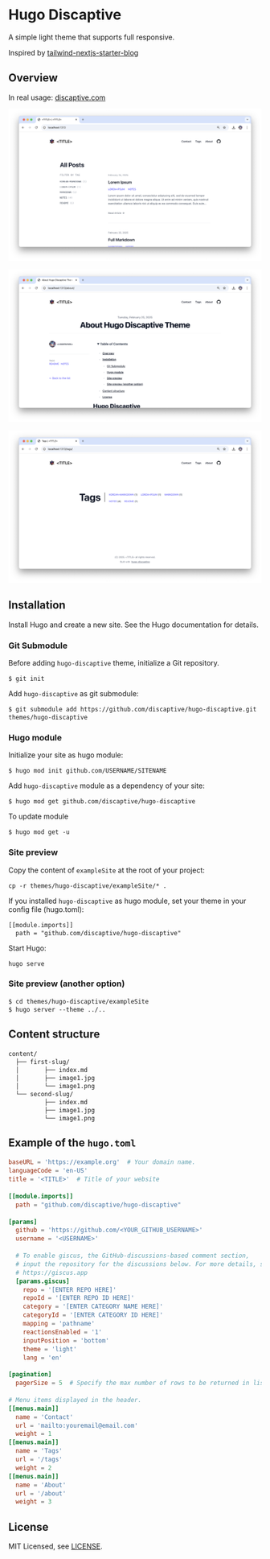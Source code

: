 # Hugo Discaptive

A simple light theme that supports full responsive.

Inspired by [tailwind-nextjs-starter-blog](https://github.com/timlrx/tailwind-nextjs-starter-blog)

## Overview

In real usage: [discaptive.com](https://discaptive.com)

![1](images/1.png)

![2](images/2.png)

![3](images/3.png)

## Installation

Install Hugo and create a new site. See the Hugo documentation for details.

### Git Submodule

Before adding `hugo-discaptive` theme, initialize a Git repository.

    $ git init

Add `hugo-discaptive` as git submodule:

    $ git submodule add https://github.com/discaptive/hugo-discaptive.git themes/hugo-discaptive

### Hugo module

Initialize your site as hugo module:

    $ hugo mod init github.com/USERNAME/SITENAME

Add `hugo-discaptive` module as a dependency of your site:

    $ hugo mod get github.com/discaptive/hugo-discaptive

To update module

    $ hugo mod get -u

### Site preview

Copy the content of `exampleSite` at the root of your project:

    cp -r themes/hugo-discaptive/exampleSite/* .

If you installed `hugo-discaptive` as hugo module, set your theme in your config file (hugo.toml):

    [[module.imports]]
      path = "github.com/discaptive/hugo-discaptive"

Start Hugo:

    hugo serve

### Site preview (another option)

    $ cd themes/hugo-discaptive/exampleSite
    $ hugo server --theme ../..

## Content structure

```
content/
  ├── first-slug/
  │       ├── index.md
  │       ├── image1.jpg
  │       └── image1.png
  └── second-slug/
          ├── index.md
          ├── image1.jpg
          └── image1.png
```

## Example of the `hugo.toml`

```toml
baseURL = 'https://example.org'  # Your domain name.
languageCode = 'en-US'
title = '<TITLE>'  # Title of your website

[[module.imports]]
  path = "github.com/discaptive/hugo-discaptive"

[params]
  github = 'https://github.com/<YOUR_GITHUB_USERNAME>'
  username = '<USERNAME>'

  # To enable giscus, the GitHub-discussions-based comment section,
  # input the repository for the discussions below. For more details, see
  # https://giscus.app
  [params.giscus]
    repo = '[ENTER REPO HERE]'
    repoId = '[ENTER REPO ID HERE]'
    category = '[ENTER CATEGORY NAME HERE]'
    categoryId = '[ENTER CATEGORY ID HERE]'
    mapping = 'pathname'
    reactionsEnabled = '1'
    inputPosition = 'bottom'
    theme = 'light'
    lang = 'en'

[pagination]
  pagerSize = 5  # Specify the max number of rows to be returned in list

# Menu items displayed in the header.
[[menus.main]]
  name = 'Contact'
  url = 'mailto:youremail@email.com'
  weight = 1
[[menus.main]]
  name = 'Tags'
  url = '/tags'
  weight = 2
[[menus.main]]
  name = 'About'
  url = '/about'
  weight = 3
```

## License

MIT Licensed, see [LICENSE](https://github.com/discaptive/hugo-discaptive/blob/main/LICENSE).
